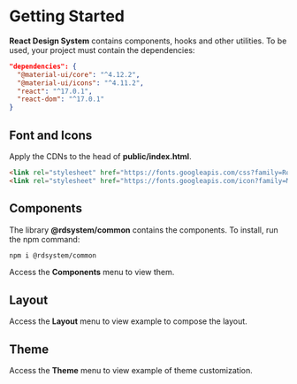 # Getting Started

**React Design System** contains components, hooks and other utilities. To be used, your project must contain the dependencies:

```json
"dependencies": {
  "@material-ui/core": "^4.12.2",
  "@material-ui/icons": "^4.11.2",
  "react": "^17.0.1",
  "react-dom": "^17.0.1"
}
```

## Font and Icons

Apply the CDNs to the head of **public/index.html**.

```html
<link rel="stylesheet" href="https://fonts.googleapis.com/css?family=Roboto:300,400,500,700&display=swap" />
<link rel="stylesheet" href="https://fonts.googleapis.com/icon?family=Material+Icons" />
```

## Components

The library **@rdsystem/common** contains the components. To install, run the npm command:

```sh
npm i @rdsystem/common
```

Access the **Components** menu to view them.

## Layout

Access the **Layout** menu to view example to compose the layout.

## Theme

Access the **Theme** menu to view example of theme customization.

